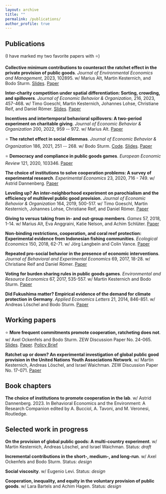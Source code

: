 ```yaml
---
layout: archive
title: ""
permalink: /publications/
author_profile: true
---
```


## Publications

(I have marked my two favorite papers with &#11088;)

**Collective minimum contributions to counteract the ratchet effect in the private provision of public goods**. 
*Journal of Environmental Economics and Management*, 2023, 102895. w/ Marius Alt, Martin Kesternich, and Bodo Sturm.
[Slides](/files/Ratchet_II.pdf). [Paper](https://doi.org/10.1016/j.jeem.2023.102895)

**Inter-charity competition under spatial differentiation: Sorting, crowding, and spillovers**. *Journal of 
Economic Behavior & Organization*, 216, 2023, 457-468. w/ Timo Goeschl, Martin Kesternich, Johannes Lohse, Christiane Reif, 
and Daniel Römer. [Slides](/files/Charity_Competition.pdf). [Paper](https://doi.org/10.1016/j.jebo.2023.10.013)

**Incentives and intertemporal behavioral spillovers: A two-period experiment on charitable giving**. *Journal of 
Economic Behavior & Organization* 200, 2022, 959 -- 972. w/ Marius Alt.
[Paper](https://www.sciencedirect.com/science/article/pii/S0167268122001895) 

&#11088; **The ratchet effect in social dilemmas**. *Journal of Economic Behavior & Organization* 186, 2021, 251 -- 268. 
w/ Bodo Sturm. [Code](https://github.com/cgallier/GS_21). [Slides](/files/Ratchet_I_Slides.pdf). [Paper](https://www.sciencedirect.com/science/article/abs/pii/S0167268121001220)

&#11088; **Democracy and compliance in public goods games**. *European Economic Review* 121, 2020, 103346. 
[Paper](https://doi.org/10.1016/j.euroecorev.2019.103346)

**The choice of institutions to solve cooperation problems: A survey of experimental research**. *Experimental Economics* 23,
2020, 716 - 749. w/ Astrid Dannenberg. [Paper](https://doi.org/10.1007/s10683-019-09629-8)

**Leveling up? An inter-neighborhood experiment on parochialism and the efficiency of multilevel public good provision.**
*Journal of Economic Behavior & Organization* 164, 2019, 500-517. w/ Timo Goeschl, Martin Kesternich, Johannes Lohse,
Christiane Reif, and Daniel Römer. [Paper](https://doi.org/10.1016/j.jebo.2019.05.028)

**Giving to versus taking from in- and out-group members**. *Games* 57, 2018, 1-14. w/ Marius Alt, Eva Anggraini, 
Katie Nelson, and Achim Schlüter. [Paper](https://doi.org/10.3390/g9030057)

**Non-binding restrictions, cooperation, and coral reef protection: Experimental evidence from Indonesian fishing communities**.
*Ecological Economics* 150, 2018, 62-71. w/ Jörg Langbein and Colin Vance. [Paper](https://doi.org/10.1016/j.ecolecon.2018.03.006)

**Repeated pro-social behavior in the presence of economic interventions**. *Journal of Behavioral and Experimental Economics*
69, 2017, 18-28. w/ Christiane Reif and Daniel Römer. [Paper](https://doi.org/10.1016/j.socec.2017.05.003)

**Voting for burden sharing rules in public goods games**. *Environmental and Resource Economics* 67, 2017, 535-557. w/
Martin Kesternich and Bodo Sturm. [Paper](https://doi.org/10.1007/s10640-016-0022-6) 

**Did Fukushima matter? Empirical evidence of the demand for climate protection in Germany**. *Applied Economics Letters*
21, 2014, 846-851. w/ Andreas Löschel and Bodo Sturm. [Paper](https://doi.org/10.1080/13504851.2014.892194) 

## Working papers
&#11088; **More frequent commitments promote cooperation, ratcheting does not**. w/ Axel Ockenfels and Bodo Sturm. ZEW Discussion
Paper No. 24-065. [Slides](/files/Ratchet_III_v2.pdf). [Paper](/files/paper4.pdf). [Policy Brief](/files/paper4_PB.pdf)

**Ratchet up or down? An experimental investigation of global public good provision in the United Nations Youth Associations
Network**. w/ Martin Kesternich, Andreas Löschel, and Israel Waichman. ZEW Discussion Paper No. 17-071.
[Paper](https://www.google.com/url?q=https%3A%2F%2Fftp.zew.de%2Fpub%2Fzew-docs%2Fdp%2Fdp17071.pdf&sa=D)

## Book chapters
**The choice of institutions to promote cooperation in the lab**. w/ Astrid Dannenberg. 2023. In Behavioral Economics and the 
Environment: A Research Companion edited by A. Bucciol, A. Tavoni, and M. Veronesi, Routledge.

## Selected work in progress
**On the provision of global public goods: A multi-country experiment**. w/ Martin Kesternich, Andreas Löschel, and 
Israel Waichman. Status: *draft*

**Incremental contributions in the short-, medium-, and long-run**. w/ Axel Ockenfels and Bodo Sturm. Status: *design*

**Social viscosity**. w/ Eugenio Levi. Status: *design*

**Cooperation, inequality, and equity in the voluntary provision of public goods**. w/ Lara Bartels and Achim Hagen. Status: 
*design*
